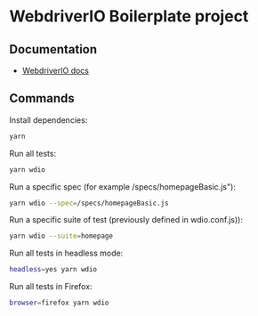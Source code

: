 # WebdriverIO Boilerplate project

## Documentation

- [WebdriverIO docs](https://webdriver.io/docs/gettingstarted)

## Commands

Install dependencies:

```bash
yarn
```

Run all tests:

```bash
yarn wdio
```

Run a specific spec (for example /specs/homepageBasic.js"):

```bash
yarn wdio --spec=/specs/homepageBasic.js
```

Run a specific suite of test (previously defined in wdio.conf.js)):

```bash
yarn wdio --suite=homepage
```

Run all tests in headless mode:

```bash
headless=yes yarn wdio
```

Run all tests in Firefox:

```bash
browser=firefox yarn wdio
```
